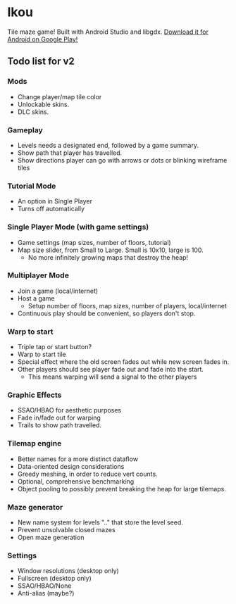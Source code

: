 # Ikou
Tile maze game! Built with Android Studio and libgdx. [Download it for Android on Google Play!](https://play.google.com/store/apps/details?id=com.andgate.ikou)

## Todo list for v2
### Mods
  - Change player/map tile color
  - Unlockable skins.
  - DLC skins.

### Gameplay
  - Levels needs a designated end, followed by a game summary.
  - Show path that player has travelled.
  - Show directions player can go with arrows or dots or blinking wireframe tiles

### Tutorial Mode
  - An option in Single Player
  - Turns off automatically

### Single Player Mode (with game settings)
  - Game settings (map sizes, number of floors, tutorial)
  - Map size slider, from Small to Large. Small is 10x10, large is 100.
    - No more infinitely growing maps that destroy the heap!

### Multiplayer Mode
 - Join a game (local/internet)
 - Host a game
   - Setup number of floors, map sizes, number of players, local/internet
 - Continuous play should be convenient, so players don't stop.

### Warp to start
  - Triple tap or start button?
  - Warp to start tile
  - Special effect where the old screen fades out while new screen fades in.
  - Other players should see player fade out and fade into the start.
    - This means warping will send a signal to the other players

### Graphic Effects
  - SSAO/HBAO for aesthetic purposes
  - Fade in/fade out for warping
  - Trails to show path travelled.

### Tilemap engine
  - Better names for a more distinct dataflow
  - Data-oriented design considerations
  - Greedy meshing, in order to reduce vert counts.
  - Optional, comprehensive benchmarking
  - Object pooling to possibly prevent breaking the heap for large tilemaps.

### Maze generator
  - New name system for levels "<adjective>.<verb>.<noun>" that store the level seed.
  - Prevent unsolvable closed mazes
  - Open maze generation

### Settings
  - Window resolutions (desktop only)
  - Fullscreen (desktop only)
  - SSAO/HBAO/None
  - Anti-alias (maybe?)
